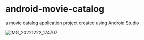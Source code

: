 # android-movie-catalog
a movie catalog application project created using Android Studio

![IMG_20221222_174707](https://user-images.githubusercontent.com/61616229/209119441-4c711b0c-8e64-409c-a66e-1a76063a490a.png)
